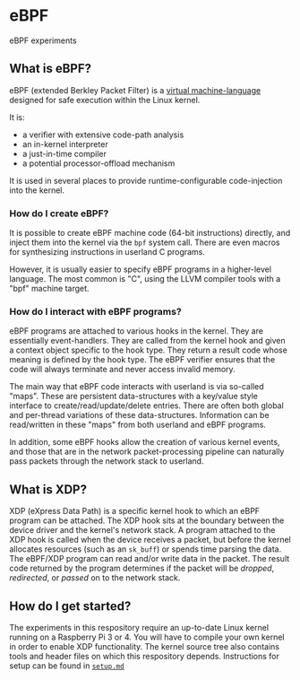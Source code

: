 # eBPF

eBPF experiments

## What is eBPF?

eBPF (extended Berkley Packet Filter) is a [virtual machine-language](eBPF.md)
designed for safe execution within the Linux kernel.

It is:
  * a verifier with extensive code-path analysis
  * an in-kernel interpreter
  * a just-in-time compiler
  * a potential processor-offload mechanism

It is used in several places to provide runtime-configurable code-injection into the kernel.

### How do I create eBPF?

It is possible to create eBPF machine code (64-bit instructions) directly,
and inject them into the kernel via the `bpf` system call.
There are even macros for synthesizing instructions in userland C programs.

However, it is usually easier to specify eBPF programs in a higher-level language.
The most common is "C", using the LLVM compiler tools with a "bpf" machine target.

### How do I interact with eBPF programs?

eBPF programs are attached to various hooks in the kernel.
They are essentially event-handlers.
They are called from the kernel hook and given a context object specific to the hook type.
They return a result code whose meaning is defined by the hook type.
The eBPF verifier ensures that the code will always terminate and never access invalid memory.

The main way that eBPF code interacts with userland is via so-called "maps".
These are persistent data-structures with a key/value style interface to create/read/update/delete entries.
There are often both global and per-thread variations of these data-structures.
Information can be read/written in these "maps" from both userland and eBPF programs.

In addition, some eBPF hooks allow the creation of various kernel events,
and those that are in the network packet-processing pipeline
can naturally pass packets through the network stack to userland.

## What is XDP?

XDP (eXpress Data Path) is a specific kernel hook to which an eBPF program can be attached.
The XDP hook sits at the boundary between the device driver and the kernel's network stack.
A program attached to the XDP hook is called when the device receives a packet,
but before the kernel allocates resources (such as an `sk_buff`) or spends time parsing the data.
The eBPF/XDP program can read and/or write data in the packet.
The result code returned by the program determines if the packet will be
_dropped_, _redirected_, or _passed_ on to the network stack.

## How do I get started?

The experiments in this respository require an up-to-date Linux kernel running on a Raspberry Pi 3 or 4.
You will have to compile your own kernel in order to enable XDP functionality.
The kernel source tree also contains tools and header files on which this respository depends.
Instructions for setup can be found in [`setup.md`](setup.md)
